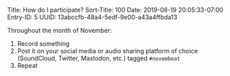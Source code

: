 Title: How do I participate?
Sort-Title: 100
Date: 2019-08-19 20:05:33-07:00
Entry-ID: 5
UUID: 13abccfb-48a4-5edf-9e00-a43a4ffbda13

Throughout the month of November:

1. Record something
2. Post it on your social media or audio sharing platform of choice (SoundCloud, Twitter, Mastodon, etc.) tagged `#novembeat`
3. Repeat

